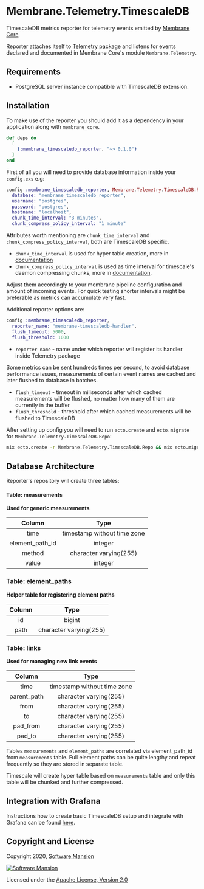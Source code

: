 # Membrane.Telemetry.TimescaleDB

TimescaleDB metrics reporter for telemetry events emitted by [Membrane Core](https://hex.pm/packages/membrane_core).

Reporter attaches itself to [Telemetry package](https://hex.pm/packages/telemetry) and listens for events declared and documented in Membrane Core's module `Membrane.Telemetry`.

## Requirements
 - PostgreSQL server instance compatible with TimescaleDB extension.

## Installation

To make use of the reporter you should add it as a dependency in your application along with `membrane_core`.

```elixir
def deps do
  [
    {:membrane_timescaledb_reporter, "~> 0.1.0"}
  ]
end
```


First of all you will need to provide database information inside your `config.exs` e.g: 
```elixir
config :membrane_timescaledb_reporter, Membrane.Telemetry.TimescaleDB.Repo,
  database: "membrane_timescaledb_reporter",
  username: "postgres",
  password: "postgres",
  hostname: "localhost",
  chunk_time_interval: "3 minutes",
  chunk_compress_policy_interval: "1 minute"
```

Attributes worth mentioning are `chunk_time_interval` and
`chunk_compress_policy_interval`, both are TimescaleDB specific.
 - `chunk_time_interval` is used for hyper table creation, more in [documentation](https://docs.timescale.com/latest/api#hypertable-management)
 - `chunk_compress_policy_interval` is used as time interval for timescale's daemon compressing chunks, more in [documentation](https://docs.timescale.com/latest/api#add_compress_chunks_policy).

Adjust them accordingly to your membrane pipeline configuration and
amount of incoming events. For quick testing shorter intervals might be preferable as metrics can accumulate very fast. 


Additional reporter options are:
```elixir
config :membrane_timescaledb_reporter,
  reporter_name: "membrane-timescaledb-handler",
  flush_timeout: 5000,
  flush_threshold: 1000
```

 - `reporter name` - name under which reporter will register its handler inside Telemetry package

 Some metrics can be sent hundreds times per second, to avoid database performance issues, measurements of certain event names are cached and later flushed to database in batches.
 - `flush_timeout` - timeout in miliseconds after which cached measurements will be flushed, no matter how many of them are currently in the buffer
 - `flush_threshold` - threshold after which cached measurements will be flushed to TimescaleDB  

After setting up config you will need to run `ecto.create` and `ecto.migrate` for `Membrane.Telemetry.TimescaleDB.Repo`:
```bash
mix ecto.create -r Membrane.Telemetry.TimescaleDB.Repo && mix ecto.migrate -r Membrane.Telemetry.TimescaleDB.Repo
```

## Database Architecture
Reporter's repository will create three tables:

#### Table: measurements
**Used for generic measurements**

|      Column     |             Type            |
|:---------------:|:---------------------------:|
|       time      | timestamp without time zone |
| element_path_id |           integer           |
|      method     |    character varying(255)   |
|      value      |           integer           |

### Table: element_paths
**Helper table for registering element paths**

| Column |          Type          |
|:------:|:----------------------:|
|   id   |         bigint         |
|  path  | character varying(255) |


### Table: links
**Used for managing new link events**

|    Column   |             Type            |
|:-----------:|:---------------------------:|
|     time    | timestamp without time zone |
| parent_path |    character varying(255)   |
|     from    |    character varying(255)   |
|      to     |    character varying(255)   |
|   pad_from  |    character varying(255)   |
|    pad_to   |    character varying(255)   |


Tables `measurements` and `element_paths` are correlated via element_path_id from `measurements` table.
Full element paths can be quite lengthy and repeat frequently so they are stored in separate table.

Timescale will create hyper table based on `measurements` table and only this table will be chunked and further compressed.

## Integration with Grafana 
Instructions how to create basic TimescaleDB setup and integrate with Grafana can be found [here](GrafanaIntegration.md).

## Copyright and License

Copyright 2020, [Software Mansion](https://swmansion.com/?utm_source=git&utm_medium=readme&utm_campaign=membrane)

[![Software Mansion](https://logo.swmansion.com/logo?color=white&variant=desktop&width=200&tag=membrane-github)](
https://swmansion.com/?utm_source=git&utm_medium=readme&utm_campaign=membrane)

Licensed under the [Apache License, Version 2.0](LICENSE)
